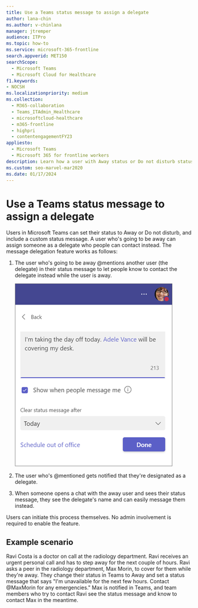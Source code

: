 ```yaml
---
title: Use a Teams status message to assign a delegate
author: lana-chin
ms.author: v-chinlana
manager: jtremper
audience: ITPro
ms.topic: how-to
ms.service: microsoft-365-frontline
search.appverid: MET150
searchScope:
  - Microsoft Teams
  - Microsoft Cloud for Healthcare
f1.keywords:
- NOCSH
ms.localizationpriority: medium
ms.collection: 
  - M365-collaboration
  - Teams_ITAdmin_Healthcare
  - microsoftcloud-healthcare
  - m365-frontline
  - highpri
  - contentengagementFY23
appliesto: 
  - Microsoft Teams
  - Microsoft 365 for frontline workers
description: Learn how a user with Away status or Do not disturb status can set another user as a delegate in their Teams status message.
ms.custom: seo-marvel-mar2020
ms.date: 01/17/2024
---
```


# Use a Teams status message to assign a delegate

Users in Microsoft Teams can set their status to Away or Do not disturb, and include a custom status message. A user who's going to be away can assign someone as a delegate who people can contact instead. The message delegation feature works as follows:

1. The user who's going to be away @mentions another user (the delegate) in their status message to let people know to contact the delegate instead while the user is away.

    ![Screenshot of a status message with a user set as a delegate.](media/message-delegation.png)

1. The user who's @mentioned gets notified that they're designated as a delegate.
1. When someone opens a chat with the away user and sees their status message, they see the delegate's name and can easily message them instead.

Users can initiate this process themselves. No admin involvement is required to enable the feature.

## Example scenario

Ravi Costa is a doctor on call at the radiology department. Ravi receives an urgent personal call and has to step away for the next couple of hours. Ravi asks a peer in the radiology department, Max Morin, to cover for them while they're away. They change their status in Teams to Away and set a status message that says "I'm unavailable for the next few hours. Contact @MaxMorin for any emergencies." Max is notified in Teams, and team members who try to contact Ravi see the status message and know to contact Max in the meantime.
